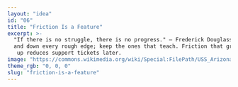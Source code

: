 ```yaml
---
layout: "idea"
id: "06"
title: "Friction Is a Feature"
excerpt: >-
  "If there is no struggle, there is no progress." — Frederick Douglass. Don't s
  and down every rough edge; keep the ones that teach. Friction that grows users
   up reduces support tickets later.
image: "https://commons.wikimedia.org/wiki/Special:FilePath/USS_Arizona_(BB-39)_burning_at_Pearl_Harbor_1941.jpg"
theme_rgb: "0, 0, 0"
slug: "friction-is-a-feature"
---
```

<!-- TODO: Paste the full body content for this idea here. -->
